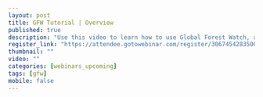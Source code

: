 ```yaml
---
layout: post
title: GFW Tutorial | Overview
published: true
description: "Use this video to learn how to use Global Forest Watch, an interactive online forest monitoring and alert system designed to empower people..."
register_link: "https://attendee.gotowebinar.com/register/306745428350059523"
thumbnail: ""
video: ""
categories: [webinars_upcoming]
tags: [gfw]
mobile: false
---
```



<div id="desktopContent" class="content">
  <div class="video">
    <iframe width="560" height="315" src="" frameborder="0" allowfullscreen></iframe>
  </div>
</div>

<div id="mobileContent" class="content">
</div>
